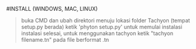 #INSTALL (WINDOWS, MAC, LINUX)

>buka CMD dan ubah direktori menuju lokasi folder Tachyon (tempat setup.py berada)
>ketik 'phyton setup.py' untuk memulai instalasi
>instalasi selesai, untuk menggunakan tachyon ketik "tachyon filename.tn" pada file berformat .tn
